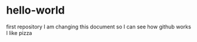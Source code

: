 # hello-world
first repository
I am changing this document so I can see how github works 
I like pizza 

